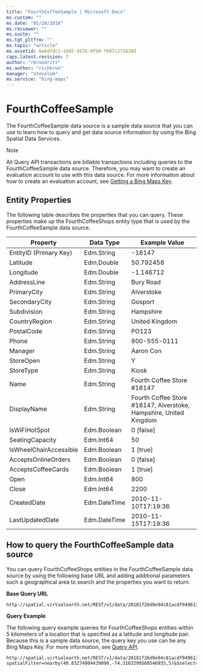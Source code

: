 ```yaml
---
title: "FourthCoffeeSample | Microsoft Docs"
ms.custom: ""
ms.date: "02/28/2018"
ms.reviewer: ""
ms.suite: ""
ms.tgt_pltfrm: ""
ms.topic: "article"
ms.assetid: 6e6d7dc1-18d2-4576-9fb0-fb97c271828d
caps.latest.revision: 7
author: "rbrundritt"
ms.author: "richbrun"
manager: "stevelom"
ms.service: "bing-maps"
---
```

# FourthCoffeeSample
The FourthCoffeeSample data source is a sample data source that you can use to learn how to query and get data source information by using the  Bing Spatial Data Services.  
  
> [!NOTE]
>  All Query API transactions are billable transactions including queries to the FourthCoffeeSample data source. Therefore, you may want to create an evaluation account to use with this data source. For more information about how to create an evaluation account, see [Getting a Bing Maps Key](http://msdn.microsoft.com/en-us/library/ff428642.aspx).  
  
## Entity Properties  
 The following table describes the properties that you can query. These properties make up the FourthCoffeeShops entity type that is used by the FourthCoffeeSample data source.  
  
|Property|Data Type|Example Value|  
|--------------|---------------|-------------------|  
|EntityID (Primary Key)|Edm.String|-18147|  
|Latitude|Edm.Double|50.792458|  
|Longitude|Edm.Double|-1.146712|  
|AddressLine|Edm.String|Bury Road|  
|PrimaryCity|Edm.String|Alverstoke|  
|SecondaryCity|Edm.String|Gosport|  
|Subdivision|Edm.String|Hampshire|  
|CountryRegion|Edm.String|United Kingdom|  
|PostalCode|Edm.String|PO123|  
|Phone|Edm.String|800-555-0111|  
|Manager|Edm.String|Aaron Con|  
|StoreOpen|Edm.String|Y|  
|StoreType|Edm.String|Kiosk|  
|Name|Edm.String|Fourth Coffee Store #18147|  
|DisplayName|Edm.String|Fourth Coffee Store #18147, Alverstoke, Hampshire, United Kingdom|  
|IsWiFiHotSpot|Edm.Boolean|0 [false]|  
|SeatingCapacity|Edm.Int64|50|  
|IsWheelChairAccessible|Edm.Boolean|1 [true]|  
|AcceptsOnlineOrders|Edm.Boolean|0 [false]|  
|AcceptsCoffeeCards|Edm.Boolean|1 [true]|  
|Open|Edm.Int64|800|  
|Close|Edm.Int64|2200|  
|CreatedDate|Edm.DateTime|2010-11-10T17:19:36|  
|LastUpdatedDate|Edm.DateTime|2010-11-15T17:19:36|  
  
## How to query the FourthCoffeeSample data source  
 You can query FourthCoffeeShops entities in the FourthCoffeeSample data source by using the following base URL and adding additional parameters such a geographical area to search and the properties you want to return.  
  
 **Base Query URL**  
  
```url
http://spatial.virtualearth.net/REST/v1/data/20181f26d9e94c81acdf9496133d4f23/FourthCoffeeSample/FourthCoffeeShops  
```  
  
 **Query Example**  
  
 The following query example queries for FourthCoffeeShops entities within 5 kilometers of a location that is specified as a latitude and longitude pair. Because this is a sample data source, the query key you use can be any Bing Maps Key. For more information, see [Query API](../query-api/index.md).  
  
```url
http://spatial.virtualearth.net/REST/v1/data/20181f26d9e94c81acdf9496133d4f23/FourthCoffeeSample/FourthCoffeeShops?spatialFilter=nearby(40.83274904439099,-74.3163299560546935,5)&$select=EntityID,Latitude,Longitude,__Distance&$top=3&key=anyBingMapsKey  
```